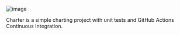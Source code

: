 ![image](https://github.com/user-attachments/assets/1c5eefc4-027b-47df-858e-7cd69c9ba27a)

Charter is a simple charting project with unit tests and GitHub Actions Continuous Integration.
